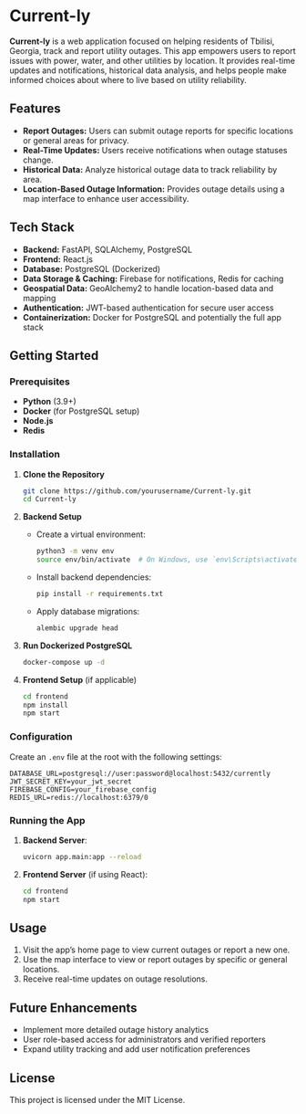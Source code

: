 
# Current-ly

**Current-ly** is a web application focused on helping residents of Tbilisi, Georgia, track and report utility outages. This app empowers users to report issues with power, water, and other utilities by location. It provides real-time updates and notifications, historical data analysis, and helps people make informed choices about where to live based on utility reliability.

## Features
- **Report Outages:** Users can submit outage reports for specific locations or general areas for privacy.
- **Real-Time Updates:** Users receive notifications when outage statuses change.
- **Historical Data:** Analyze historical outage data to track reliability by area.
- **Location-Based Outage Information:** Provides outage details using a map interface to enhance user accessibility.

## Tech Stack
- **Backend:** FastAPI, SQLAlchemy, PostgreSQL
- **Frontend:** React.js
- **Database:** PostgreSQL (Dockerized)
- **Data Storage & Caching:** Firebase for notifications, Redis for caching
- **Geospatial Data:** GeoAlchemy2 to handle location-based data and mapping
- **Authentication:** JWT-based authentication for secure user access
- **Containerization:** Docker for PostgreSQL and potentially the full app stack

## Getting Started

### Prerequisites
- **Python** (3.9+)
- **Docker** (for PostgreSQL setup)
- **Node.js**
- **Redis**

### Installation

1. **Clone the Repository**
   ```bash
   git clone https://github.com/yourusername/Current-ly.git
   cd Current-ly
   ```

2. **Backend Setup**
   - Create a virtual environment:
     ```bash
     python3 -m venv env
     source env/bin/activate  # On Windows, use `env\Scripts\activate`
     ```
   - Install backend dependencies:
     ```bash
     pip install -r requirements.txt
     ```
   - Apply database migrations:
     ```bash
     alembic upgrade head
     ```

3. **Run Dockerized PostgreSQL**
   ```bash
   docker-compose up -d
   ```

4. **Frontend Setup** (if applicable)
   ```bash
   cd frontend
   npm install
   npm start
   ```

### Configuration
Create an `.env` file at the root with the following settings:

```env
DATABASE_URL=postgresql://user:password@localhost:5432/currently
JWT_SECRET_KEY=your_jwt_secret
FIREBASE_CONFIG=your_firebase_config
REDIS_URL=redis://localhost:6379/0
```

### Running the App
1. **Backend Server**:
   ```bash
   uvicorn app.main:app --reload
   ```

2. **Frontend Server** (if using React):
   ```bash
   cd frontend
   npm start
   ```

## Usage
1. Visit the app’s home page to view current outages or report a new one.
2. Use the map interface to view or report outages by specific or general locations.
3. Receive real-time updates on outage resolutions.

## Future Enhancements
- Implement more detailed outage history analytics
- User role-based access for administrators and verified reporters
- Expand utility tracking and add user notification preferences

## License
This project is licensed under the MIT License.
